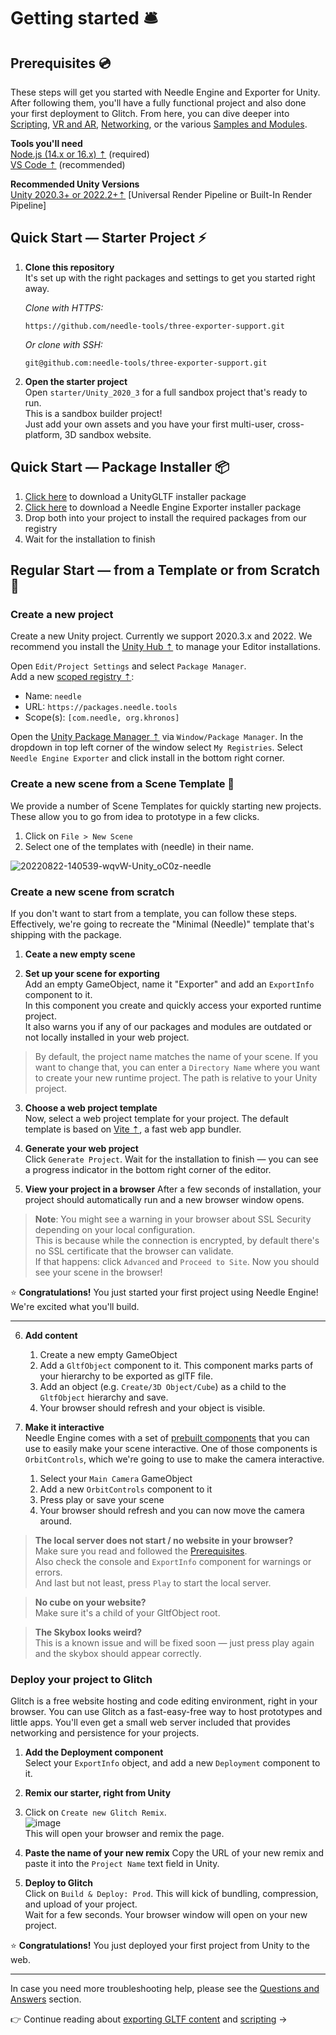 # Getting started 🛎

## Prerequisites 💿

These steps will get you started with Needle Engine and Exporter for Unity. After following them, you'll have a fully functional project and also done your first deployment to Glitch. From here, you can dive deeper into [Scripting](./scripting.md), [VR and AR](./xr.md), [Networking](.networking.md), or the various [Samples and Modules](./samples-and-modules.md).  

**Tools you'll need**   
  [Node.js (14.x or 16.x) ⇡](https://nodejs.org/en/) (required)  
  [VS Code ⇡](https://code.visualstudio.com/) (recommended)  
  
**Recommended Unity Versions**  
  [Unity 2020.3+ or 2022.2+⇡](https://unity3d.com/get-unity/download)
  [Universal Render Pipeline or Built-In Render Pipeline]

## Quick Start — Starter Project ⚡
1. **Clone this repository**  
   It's set up with the right packages and settings to get you started right away.  
   
   _Clone with HTTPS:_  
   ```
   https://github.com/needle-tools/three-exporter-support.git
   ```
   _Or clone with SSH:_  
   ```
   git@github.com:needle-tools/three-exporter-support.git
   ```
  
2. **Open the starter project**  
  Open `starter/Unity_2020_3` for a full sandbox project that's ready to run.  
  This is a sandbox builder project!  
  Just add your own assets and you have your first multi-user, cross-platform, 3D sandbox website.  

## Quick Start — Package Installer 📦
1. [Click here](https://package-installer.glitch.me/v1/installer/OpenUPM/org.khronos.unitygltf?registry=https://packages.needle.tools) to download a UnityGLTF installer package
2. [Click here](https://package-installer.glitch.me/v1/installer/OpenUPM/com.needle.engine-exporter?registry=https://packages.needle.tools) to download a Needle Engine Exporter installer package
3. Drop both into your project to install the required packages from our registry 
4. Wait for the installation to finish

## Regular Start — from a Template or from Scratch 🐢

### Create a new project

Create a new Unity project. Currently we support 2020.3.x and 2022. We recommend you install the [Unity Hub ⇡](https://docs.unity3d.com/hub/manual/index.html) to manage your Editor installations.

Open ``Edit/Project Settings`` and select ``Package Manager``.  
Add a new [scoped registry ⇡](https://docs.unity3d.com/Manual/upm-scoped.html):
- Name: ``needle``
- URL: ``https://packages.needle.tools``
- Scope(s): ``[com.needle, org.khronos]``

Open the [Unity Package Manager ⇡](https://docs.unity3d.com/Manual/upm-ui.html) via ``Window/Package Manager``. In the dropdown in top left corner of the window select ``My Registries``. Select ``Needle Engine Exporter`` and click install in the bottom right corner.  

### Create a new scene from a Scene Template 🌵

We provide a number of Scene Templates for quickly starting new projects.  
These allow you to go from idea to prototype in a few clicks.  

1. Click on `File > New Scene`
2. Select one of the templates with (needle) in their name.

![20220822-140539-wqvW-Unity_oC0z-needle](https://user-images.githubusercontent.com/2693840/185917275-a147cd90-d515-4086-950d-78358185b1ef.png)
 
### Create a new scene from scratch

If you don't want to start from a template, you can follow these steps.  
Effectively, we're going to recreate the "Minimal (Needle)" template that's shipping with the package.  

1. **Ceate a new empty scene**  

3. **Set up your scene for exporting**   
  Add an empty GameObject, name it "Exporter" and add an `ExportInfo` component to it.  
  In this component you create and quickly access your exported runtime project.  
  It also warns you if any of our packages and modules are outdated or not locally installed in your web project.  

  > By default, the project name matches the name of your scene. If you want to change that, you can enter a ``Directory Name`` where you want to create your new runtime project. The path is relative to your Unity project.  
 
3. **Choose a web project template**  
  Now, select a web project template for your project. The default template is based on [Vite ⇡](https://vitejs.dev/), a fast web app bundler.  
 
5. **Generate your web project**   
  Click ``Generate Project``. 
  Wait for the installation to finish — you can see a progress indicator in the bottom right corner of the editor.  

5. **View your project in a browser**
  After a few seconds of installation, your project should automatically run and a new browser window opens. 
  
  > **Note**: You might see a warning in your browser about SSL Security depending on your local configuration.  
    This is because while the connection is encrypted, by default there's no SSL certificate that the browser can validate.  
    If that happens: click ``Advanced`` and ``Proceed to Site``. Now you should see your scene in the browser!  

⭐ **Congratulations!**  You just started your first project using Needle Engine! We're excited what you'll build.  

------------

6. **Add content**    
   1. Create a new empty GameObject
   1. Add a ``GltfObject`` component to it. This component marks parts of your hierarchy to be exported as glTF file. 
   1. Add an object (e.g. ``Create/3D Object/Cube``) as a child to the ``GltfObject`` hierarchy and save. 
   1. Your browser should refresh and your object is visible.

6. **Make it interactive**  
  Needle Engine comes with a set of [prebuilt components](./component-reference.md) that you can use to easily make your scene interactive. One of those components is ``OrbitControls``, which we're going to use to make the camera interactive.
    1. Select your ``Main Camera`` GameObject
    1. Add a new ``OrbitControls`` component to it 
    1. Press play or save your scene
    1. Your browser should refresh and you can now move the camera around.

> **The local server does not start / no website in your browser?**  
  Make sure you read and followed the [Prerequisites](#prerequisites-).  
  Also check the console and `ExportInfo` component for warnings or errors.   
  And last but not least, press `Play` to start the local server.  
  
> **No cube on your website?**   
  Make sure it's a child of your GltfObject root.  
  
> **The Skybox looks weird?**    
  This is a known issue and will be fixed soon — just press play again and the skybox should appear correctly.  

### Deploy your project to Glitch

Glitch is a free website hosting and code editing environment, right in your browser. You can use Glitch as a fast-easy-free way to host prototypes and little apps. You'll even get a small web server included that provides networking and persistence for your projects.  

1. **Add the Deployment component**  
  Select your `ExportInfo` object, and add a new `Deployment` component to it.

2. **Remix our starter, right from Unity**  
  1. Click on `Create new Glitch Remix`.  
    ![image](https://user-images.githubusercontent.com/2693840/185919478-8ba99499-cea9-4d29-ae1c-6d6da602f869.png)  
    This will open your browser and remix the page.  
    
2. **Paste the name of your new remix**
  Copy the URL of your new remix and paste it into the `Project Name` text field in Unity.    

3. **Deploy to Glitch**  
  Click on `Build & Deploy: Prod`. This will kick of bundling, compression, and upload of your project.  
  Wait for a few seconds.
  Your browser window will open on your new project.

⭐ **Congratulations!** You just deployed your first project from Unity to the web.  

------------

In case you need more troubleshooting help, please see the [Questions and Answers](./faq.md) section.  

👉 Continue reading about [exporting GLTF content](./export.md) and [scripting](./scripting.md) →
